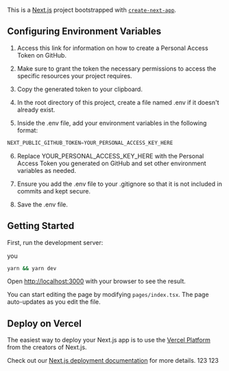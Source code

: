 This is a [Next.js](https://nextjs.org/) project bootstrapped with [`create-next-app`](https://github.com/vercel/next.js/tree/canary/packages/create-next-app).

## Configuring Environment Variables

1.  Access this link for information on how to create a Personal Access Token on GitHub.

2.  Make sure to grant the token the necessary permissions to access the specific resources your project requires.

3. Copy the generated token to your clipboard.

4.  In the root directory of this project, create a file named .env if it doesn't already exist.

5.  Inside the .env file, add your environment variables in the following format:


```js
NEXT_PUBLIC_GITHUB_TOKEN=YOUR_PERSONAL_ACCESS_KEY_HERE
```

6. Replace YOUR_PERSONAL_ACCESS_KEY_HERE with the Personal Access Token you generated on GitHub and set other environment variables as needed.

7. Ensure you add the .env file to your .gitignore so that it is not included in commits and kept secure.

8. Save the .env file.

## Getting Started

First, run the development server:

you
```bash
yarn && yarn dev

```

Open [http://localhost:3000](http://localhost:3000) with your browser to see the result.

You can start editing the page by modifying `pages/index.tsx`. The page auto-updates as you edit the file.

## Deploy on Vercel

The easiest way to deploy your Next.js app is to use the [Vercel Platform](https://vercel.com/new?utm_medium=default-template&filter=next.js&utm_source=create-next-app&utm_campaign=create-next-app-readme) from the creators of Next.js.

Check out our [Next.js deployment documentation](https://nextjs.org/docs/deployment) for more details.
123 123
